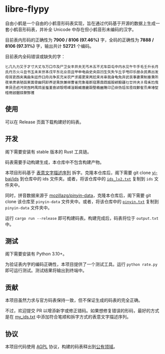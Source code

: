 # libre-flypy

自由小鹤是一个自由的小鹤音形码表实现，旨在通过代码基于开源的数据上生成一套小鹤音形码表，并补全 Unicode 中存在但小鹤音形未编码的汉字。


目前表内形码的正确性为 **7900 / 8106 (97.46%)** 字，全码的正确性为 **7888 / 8106 (97.31%)** 字，输出共计 **52721** 个编码。

目前表内全码错误或缺失的字：

```
匕几九力又于才寸大丈与万口巾及尸卫女丰井夫无丐木五不尤车巨屯中内水见午牛手毛壬升长月氏丹方火斗丑书玉未末世本戊平东北业目且甲申电由史央皿凹生矢失乍丘乎甩印乐册永民弗出发母耳吏西夹夷曲朱廷乔臼舟兆争亥充米农严求甫更束两尬来肖串我身龟免弃武丧事妻果制垂秉所夜单肃承陋函柬面骨幽钙卸养逆乘旅兼继曹雀兜象毫断寇惠鼎鹉尴毁颖毅疆乜廿卅夬爿毋耒尥曳聿艮丞卣沔臾亟眄禺鸩釜蚩堇啬颍彀嗯嵊滏榖臧廛畿縠墼羲豳篾卬𠙶毌㧑尪伭卺叚郪隺烝庳堾堼棤黹颋䐃𬭚漦酂彟
```

## 使用

可以在 Release 页面下载构建好的码表。

## 开发

阁下需要安装有 stable 版本的 Rust 工具链。

码表需要手动构建生成，本仓库中不包含构建产物。

本项目形码基于 [表意文字描述序列](https://zh.wikipedia.org/wiki/%E8%A1%A8%E6%84%8F%E6%96%87%E5%AD%97%E6%8F%8F%E8%BF%B0%E5%AD%97%E7%AC%A6) 拆字。克隆本仓库后，阁下需要 git clone [yi-bai/ids](https://github.com/yi-bai/ids) 到仓库中的 ids 文件夹。或者，将该仓库中的 [`ids_lv2.txt`](https://github.com/yi-bai/ids/blob/main/ids_lv2.txt) 复制到 `ids` 文件夹中。

同时，拼音数据来源于 [mozillazg/pinyin-data](https://github.com/mozillazg/pinyin-data)，克隆本仓库后，阁下需要 git clone 该仓库至 `pinyin-data` 文件夹中。或者，将该仓库中的 [`pinyin.txt`](https://github.com/mozillazg/pinyin-data/blob/master/pinyin.txt) 复制到 `pinyin-data` 文件夹中。

运行 `cargo run --release` 即可构建码表。构建完成后，码表将位于 `output.txt` 中。

## 测试

阁下需要安装有 Python 3.10+。

为验证表内字的编码正确性，本项目提供了一个测试工具。运行 `python rate.py` 即可运行测试。测试结果将输出到终端中。

## 贡献

本项目虽然力求与官方码表保持一致，但不保证生成的码表的完全正确。

不过，欢迎提交 PR 以增添新字或修正错码。如果想修复错误的形码，最好的方式是在 [my_ids.txt](./my_ids.txt) 中添加符合笔顺和拆字方式的表意文字描述序列。

## 协议

本项目代码使用 [AGPL](LICENSE) 协议，构建的码表释出到[公有领域](https://creativecommons.org/publicdomain/zero/1.0/deed.zh)。
